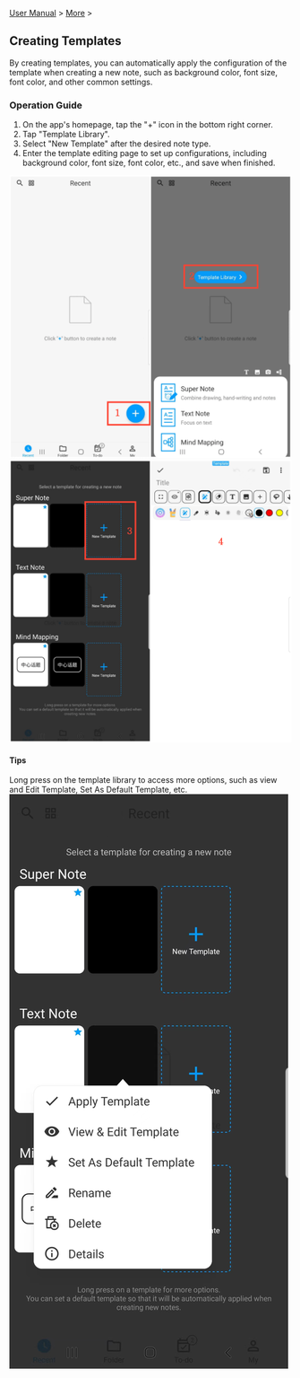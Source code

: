 [User Manual](/dragonnest/drawnote/manual/en) > [More](/dragonnest/drawnote/manual/en/more) >

Creating Templates
---
By creating templates, you can automatically apply the configuration of the template when creating a new note, such as background color, font size, font color, and other common settings.
### Operation Guide
1. On the app's homepage, tap the "+" icon in the bottom right corner.
2. Tap "Template Library".
3. Select "New Template" after the desired note type.
4. Enter the template editing page to set up configurations, including background color, font size, font color, etc., and save when finished.

![](imgs/new_template1.png)
![](imgs/new_template2.png)

#### Tips
Long press on the template library to access more options, such as view and Edit Template, Set As Default Template, etc.
![](imgs/new_template3.png)